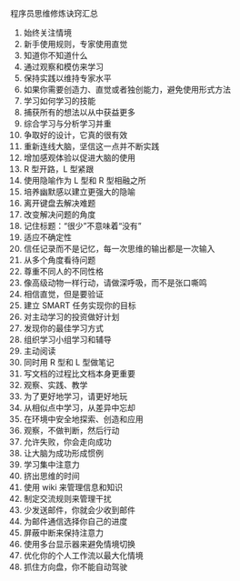 程序员思维修炼诀窍汇总

1. 始终关注情境
2. 新手使用规则，专家使用直觉
3. 知道你不知道什么
4. 通过观察和模仿来学习
5. 保持实践以维持专家水平
6. 如果你需要创造力、直觉或者独创能力，避免使用形式方法
7. 学习如何学习的技能
8. 捕获所有的想法以从中获益更多
9. 综合学习与分析学习并重
10. 争取好的设计，它真的很有效
11. 重新连线大脑，坚信这一点并不断实践
12. 增加感观体验以促进大脑的使用
13. R 型开路，L 型紧跟
14. 使用隐喻作为 L 型和 R 型相融之所
15. 培养幽默感以建立更强大的隐喻
16. 离开键盘去解决难题
17. 改变解决问题的角度
18. 记住标题：“很少”不意味着“没有”
19. 适应不确定性
20. 信任记录而不是记忆，每一次思维的输出都是一次输入
21. 从多个角度看待问题
22. 尊重不同人的不同性格
23. 像高级动物一样行动，请做深呼吸，而不是张口嘶鸣
24. 相信直觉，但是要验证
25. 建立 SMART 任务实现你的目标
26. 对主动学习的投资做好计划
27. 发现你的最佳学习方式
28. 组织学习小组学习和辅导
29. 主动阅读
30. 同时用 R 型和 L 型做笔记
31. 写文档的过程比文档本身更重要
32. 观察、实践、教学
33. 为了更好地学习，请更好地玩
34. 从相似点中学习，从差异中忘却
35. 在环境中安全地探索、创造和应用
36. 观察，不做判断，然后行动
37. 允许失败，你会走向成功
38. 让大脑为成功形成惯例
39. 学习集中注意力
40. 挤出思维的时间
41. 使用 wiki 来管理信息和知识
42. 制定交流规则来管理干扰
43. 少发送邮件，你就会少收到邮件
44. 为邮件通信选择你自己的进度
45. 屏蔽中断来保持注意力
46. 使用多台显示器来避免情境切换
47. 优化你的个人工作流以最大化情境
48. 抓住方向盘，你不能自动驾驶
